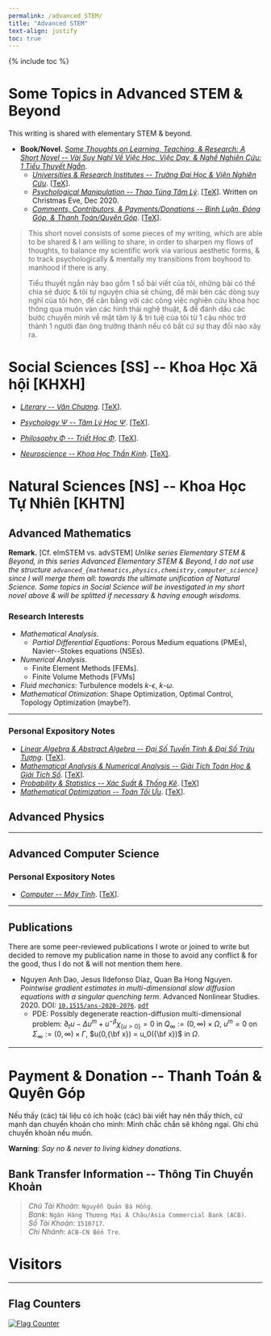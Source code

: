 ```yaml
---
permalink: /advanced_STEM/
title: "Advanced STEM"
text-align: justify
toc: true
---
```

{% include toc %}

Some Topics in Advanced STEM & Beyond
======

This writing is shared with elementary STEM & beyond.
- **Book/Novel.** [*Some Thoughts on Learning, Teaching, & Research: A Short Novel -- Vài Suy Nghĩ Về Việc Học, Việc Dạy, & Nghề Nghiên Cứu: 1 Tiểu Thuyết Ngắn*](https://github.com/NQBH/elementary_STEM_beyond/blob/main/learning_teaching_research/NQBH_on_learning_teaching_research.pdf).
	+ [*Universities & Research Institutes -- Trường Đại Học & Viện Nghiên Cứu*](https://github.com/NQBH/elementary_STEM_beyond/blob/main/learning_teaching_research/university/NQBH_university.pdf). [[TeX](https://github.com/NQBH/elementary_STEM_beyond/blob/main/learning_teaching_research/university/NQBH_university.tex)].
	+ [*Psychological Manipulation -- Thao Túng Tâm Lý*](https://github.com/NQBH/elementary_STEM_beyond/blob/main/learning_teaching_research/psychological_manipulation/NQBH_psychological_manipulation.pdf). [[TeX](https://github.com/NQBH/elementary_STEM_beyond/blob/main/learning_teaching_research/psychological_manipulation/NQBH_psychological_manipulation.tex)]. Written on Christmas Eve, Dec 2020.
	+ [*Comments, Contributors, & Payments/Donations -- Bình Luận, Đóng Góp, & Thanh Toán/Quyên Góp*](https://github.com/NQBH/elementary_STEM_beyond/blob/main/learning_teaching_research/comment_donation/NQBH_learning_teaching_research_comment_donation.pdf). [[TeX](https://github.com/NQBH/elementary_STEM_beyond/blob/main/learning_teaching_research/comment_donation/NQBH_learning_teaching_research_comment_donation.tex)].

> This short novel consists of some pieces of my writing, which are able to be shared & I am willing to share, in order to sharpen my flows of thoughts, to balance my scientific work via various aesthetic forms, & to track psychologically & mentally my transitions from boyhood to manhood if there is any.  
>   
> Tiểu thuyết ngắn này bao gồm 1 số bài viết của tôi, những bài có thể chia sẻ được & tôi tự nguyện chia sẻ chúng, để mài bén các dòng suy nghĩ của tôi hơn, để cân bằng với các công việc nghiên cứu khoa học thông qua muôn vàn các hình thái nghệ thuật, & để đánh dấu các bước chuyển mình về mặt tâm lý & trí tuệ của tôi từ 1 cậu nhóc trở thành 1 người đàn ông trưởng thành nếu có bất cứ sự thay đổi nào xảy ra.

# Social Sciences [SS] -- Khoa Học Xã hội [KHXH]

- [*Literary -- Văn Chương*](https://github.com/NQBH/advanced_STEM_beyond/blob/main/literary/NQBH_literary.pdf). [[TeX](https://github.com/NQBH/advanced_STEM_beyond/blob/main/literary/NQBH_literary.tex)].

- [*Psychology $\Psi$ -- Tâm Lý Học $\Psi$*](https://github.com/NQBH/advanced_STEM_beyond/blob/main/psychology/NQBH_psychology.pdf). [[TeX](https://github.com/NQBH/advanced_STEM_beyond/blob/main/psychology/NQBH_psychology.tex)].

- [*Philosophy $\Phi$ -- Triết Học $\Phi$*](https://github.com/NQBH/advanced_STEM_beyond/blob/main/philosophy/NQBH_philosophy.pdf). [[TeX](https://github.com/NQBH/advanced_STEM_beyond/blob/main/philosophy/NQBH_philosophy.tex)].

- [*Neuroscience -- Khoa Học Thần Kinh*](https://github.com/NQBH/advanced_STEM_beyond/blob/main/neuroscience/NQBH_neuroscience.pdf). [[TeX]](https://github.com/NQBH/advanced_STEM_beyond/blob/main/neuroscience/NQBH_neuroscience.tex).

# Natural Sciences [NS] -- Khoa Học Tự Nhiên [KHTN]

## Advanced Mathematics

**Remark.** [Cf. elmSTEM vs. advSTEM] *Unlike series Elementary STEM & Beyond, in this series Advanced Elementary STEM & Beyond, I do not use the structure `advanced_{mathematics,physics,chemistry,computer_science}` since I will merge them all: towards the ultimate unification of Natural Science. Some topics in Social Science will be investigated in my short novel above & will be splitted if necessary & having enough wisdoms.*

### Research Interests

- *Mathematical Analysis*.
	+ *Partial Differential Equations*: Porous Medium equations (PMEs), Navier--Stokes equations (NSEs).
- *Numerical Analysis*.
	+ Finite Element Methods [FEMs].
	+ Finite Volume Methods [FVMs]
- *Fluid mechanics*: Turbulence models $k$-$\epsilon$, $k$-$\omega$.
- *Mathematical Otimization*: Shape Optimization, Optimal Control, Topology Optimization (maybe?).

------

### Personal Expository Notes

- [*Linear Algebra & Abstract Algebra -- Đại Số Tuyến Tính & Đại Số Trừu Tượng*](https://github.com/NQBH/advanced_STEM_beyond/blob/main/algebra/NQBH_algebra.pdf). [[TeX](https://github.com/NQBH/advanced_STEM_beyond/blob/main/algebra/NQBH_algebra.tex)].
- [*Mathematical Analysis & Numerical Analysis -- Giải Tích Toán Học & Giải Tích Số*](https://github.com/NQBH/advanced_STEM_beyond/blob/main/analysis/NQBH_mathematical_analysis.pdf). [[TeX](https://github.com/NQBH/advanced_STEM_beyond/blob/main/analysis/NQBH_mathematical_analysis.tex)].
- [*Probability & Statistics -- Xác Suất & Thống Kê*](https://github.com/NQBH/advanced_STEM_beyond/blob/main/probability_statistics/NQBH_probability_statistics.pdf). [[TeX](https://github.com/NQBH/advanced_STEM_beyond/blob/main/probability_statistics/NQBH_probability_statistics.tex)]
- [*Mathematical Optimization -- Toán Tối Ưu*](https://github.com/NQBH/advanced_STEM_beyond/blob/main/optimization/NQBH_mathematical_optimization.pdf). [[TeX](https://github.com/NQBH/advanced_STEM_beyond/blob/main/optimization/NQBH_mathematical_optimization.tex)].

## Advanced Physics

------

## Advanced Computer Science

### Personal Expository Notes

- [*Computer -- Máy Tính*](https://github.com/NQBH/advanced_STEM_beyond/blob/main/computer/NQBH_computer.pdf). [[TeX](https://github.com/NQBH/advanced_STEM_beyond/blob/main/computer/NQBH_computer.tex)].

------

## Publications
There are some peer-reviewed publications I wrote or joined to write but decided to remove my publication name in those to avoid any conflict & for the good, thus I do not & will not mention them here.

- Nguyen Anh Dao, Jesus Ildefonso Díaz, Quan Ba Hong Nguyen. *Pointwise gradient estimates in multi-dimensional slow diffusion equations with a singular quenching term*. Advanced Nonlinear Studies. 2020. DOI: [`10.1515/ans-2020-2076`](https://www.degruyter.com/document/doi/10.1515/ans-2020-2076/html). [`pdf`](https://github.com/NQBH/reference/blob/master/Dao_Diaz_Nguyen2020.pdf)
	+ PDE: Possibly degenerate reaction-diffusion multi-dimensional problem: $\partial_tu - \Delta u^m + u^{-\beta}\chi_{\lbrace u > 0\rbrace} = 0$ in $Q_\infty:=(0,\infty)\times\Omega$, $u^m = 0$ on $\Sigma_\infty:=(0,\infty)\times\Gamma$, $u(0,{\bf x}) = u_0({\bf x})$ in $\Omega$.

------

# Payment & Donation -- Thanh Toán & Quyên Góp

Nếu thấy (các) tài liệu có ích hoặc (các) bài viết hay nên thấy thích, cứ mạnh dạn chuyển khoản cho mình: Mình chắc chắn sẽ không ngại. Ghi chú chuyển khoản nếu muốn.

**Warning**: *Say no & never to living kidney donations*.

## Bank Transfer Information -- Thông Tin Chuyển Khoản
> *Chủ Tài Khoản*: `Nguyễn Quản Bá Hồng`.  
> *Bank*: `Ngân Hàng Thương Mại Á Châu/Asia Commercial Bank (ACB)`.  
> *Số Tài Khoản*: `1510717`.  
> *Chi Nhánh*: `ACB-CN Bến Tre`.

Visitors
======

------

Flag Counters
------

<a href="https://www.flagcounter.me/details/cQh"><img src="https://www.flagcounter.me/cQh/" alt="Flag Counter"></a>